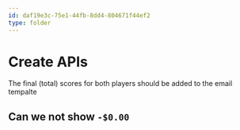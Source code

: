 ```yaml
---
id: daf19e3c-75e1-44fb-8dd4-804671f44ef2
type: folder
---
```


# Create APIs

The final (total) scores for both players should be added to the email tempalte

## Can we not show `-$0.00`
